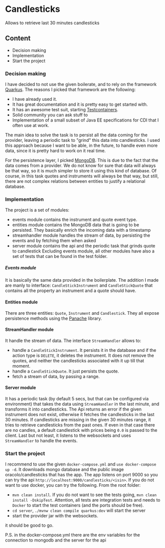 
# Candlesticks
Allows to retrieve last 30 minutes candlesticks

## Content
- Decision making
- Implementation
- Start the project

### Decision making
I have decided to not use the given boilerate, and to rely on the framework [Quarkus](https://quarkus.io/).
The reasons I picked that framework are the following:
- I have already used it.
- It has great documentation and it is pretty easy to get started with.
- It has an awesome test suit, starting [Testcontainers](https://www.testcontainers.org/).
- Solid community you can ask stuff to
- Implementation of a small subset of Java EE specifications for CDI that I often use at work.

The main idea to solve the task is to persist all the data coming for the provider, leaving a periodic
task to "grind" this data into candlesticks.
I used this approach because I want to be able, in the future, to handle even more data, since it is pretty hard to
work on it real time. 

For the persistence layer, I picked [MongoDB](https://www.mongodb.com/). This is due to the fact that the data comes from a provider. We do not know for sure that data will always be that way,
so it is much simpler to store it using this kind of database.
Of course, in this task quotes and instruments will always be that way, but still, there are not complex relations between entities to justify a relational database.

### Implementation
The project is a set of modules:
- events module contains the instrument and quote event type. 
- entities module contains the MongoDB data that is going to be persisted. They basically enrich the incoming data with a timestamp
- streamhandler module handles the stream of data, by persisting the events and by fetching them when asked
- server module contains the api and the periodic task that grinds quote to candlestick
Excluding events module, all other modules have also a set of tests that can be found in the test folder.
##### Events module
It is basically the same data provided in the boilerplate. The addition I made are manly to interface: ```CandleStickInstrument``` and ```CandleStickQuote```
that contains all the property an instrument and a quote should have.
#### Entities module
There are three entities: ```Quote```, ```Instrument``` and ```Candlestick```. They all expose persistence methods
using the [Panache](https://quarkus.io/guides/mongodb-panache) library.
#### StreamHandler module
It handle the stream of data. The interface ```StreamHandler``` allows to:
- handle a ```CandleStickInstrument```. It persists it in the database and if the action type is ```DELETE```, it deletes the instrument. It does not remove the quotes, and neither the candlesticks associated with it up till that moment.
- handle a ```CandleStickQuote```. It just persists the quote.
- fetch a stream of data, by passing a range.
#### Server module
It has a periodic task (by default 5 secs, but that can be configured via environment) that takes the data using ```StreamHandler``` in the last minute, and transforms it into candlesticks.
The Api returns an error if the given instrument does not exist, otherwise it fetches the candlesticks in the last 30 minutes.
If candlesticks are missing in the given 30 minutes range, it tries to retrieve candlesticks from the past ones. If even in that case
there are no candles, a default candlestick with prices being ```0.0``` is passed to the client.
Last but not least, it listens to the websockets and uses ```StreamHandler``` to handle the events.

### Start the project
I recommend to use the given ```docker-compose.yml``` and ```use docker-compose up -d```. It downloads mongo database and the public image oracolo/candlesticks that has the app.
The app listens on port 9000 so you can try the api ```http://localhost:9000/candlesticks/<isin>```.
If you do not want to use docker, you can try the following. From the root folder:
- ```mvn clean install```. If you do not want to see the tests going, ```mvn clean install -DskipTest```. Attention, all tests are integration tests and needs to ```Docker``` to start the test containers (and the ports should be free).
- ```cd server```, ```./mvnw clean compile quarkus:dev``` will start the server
- start the provider jar with the websockets.

it should be good to go.

P.S. in the docker-compose.yml there are the env variables for the connection to mongodb and the server for the api